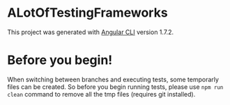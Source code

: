 # ALotOfTestingFrameworks

This project was generated with [Angular CLI](https://github.com/angular/angular-cli) version 1.7.2.

# Before you begin!

When switching between branches and executing tests, some temporarly files can be created. So before you begin running tests, please use `npm run clean` command to remove all the tmp files (requires git installed).

